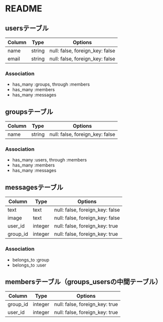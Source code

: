 # README

## usersテーブル

|Column|Type|Options|
|------|----|-------|
|name|string|null: false, foreign_key: false|
|email|string|null: false, foreign_key: false|

### Association

- has_many :groups, through :members
- has_many :members
- has_many :messages

## groupsテーブル

|Column|Type|Options|
|------|----|-------|
|name|string|null: false, foreign_key: false|

### Association

- has_many :users, through :members
- has_many :members
- has_many :messages

## messagesテーブル

|Column|Type|Options|
|------|----|-------|
|text|text|null: false, foreign_key: false|
|image|text|null: false, foreign_key: false|
|user_id|integer|null: false, foreign_key: true|
|group_id|integer|null: false, foreign_key: true|

### Association

- belongs_to :group
- belongs_to :user


## membersテーブル（groups_usersの中間テーブル）

|Column|Type|Options|
|------|----|-------|
|group_id|integer|null: false, foreign_key: true|
|user_id|integer|null: false, foreign_key: true|
